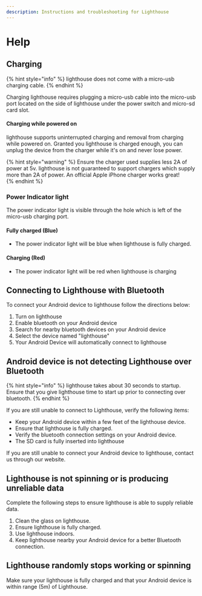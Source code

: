 ```yaml
---
description: Instructions and troubleshooting for Lighthouse
---
```


# Help

## Charging

{% hint style="info" %}
lighthouse does not come with a micro-usb charging cable. 
{% endhint %}

Charging lighthouse requires plugging a micro-usb cable into the micro-usb port located on the side of lighthouse under the power switch and micro-sd card slot.

#### Charging while powered on

lighthouse supports uninterrupted charging and removal from charging while powered on.  Granted you lighthouse is charged enough, you can unplug the device from the charger while it's on and never lose power.

{% hint style="warning" %}
Ensure the charger used supplies less 2A of power at 5v.  lighthouse is not guaranteed to support chargers which supply more than 2A of power.  An official Apple iPhone charger works great!  
{% endhint %}

### Power Indicator light

The power indicator light is visible through the hole which is left of the micro-usb charging port.

#### Fully charged \(Blue\)

* The power indicator light will be blue when lighthouse is fully charged.

#### Charging \(Red\)

* The power indicator light will be red when lighthouse is charging

## Connecting to Lighthouse with Bluetooth

To connect your Android device to lighthouse follow the directions below:

1. Turn on lighthouse
2. Enable bluetooth on your Android device
3. Search for nearby bluetooth devices on your Android device 
4. Select the device named "lighthouse"
5. Your Android Device will automatically connect to lighthouse

## Android device is not detecting Lighthouse over Bluetooth

{% hint style="info" %}
lighthouse takes about 30 seconds to startup.  Ensure that you give lighthouse time to start up prior to connecting over bluetooth. 
{% endhint %}

If you are still unable to connect to Lighthouse, verify the following items:

* Keep your Android device within a few feet of the lighthouse device.
* Ensure that lighthouse is fully charged.
* Verify the bluetooth connection settings on your Android device.
* The SD card is fully inserted into lighthouse

If you are still unable to connect your Android device to lighthouse, contact us through our website.

## Lighthouse is not spinning or is producing unreliable data

Complete the following steps to ensure lighthouse is able to supply reliable data.

1. Clean the glass on lighthouse.
2. Ensure lighthouse is fully charged.
3. Use lighthouse indoors.
4. Keep lighthouse nearby your Android device for a better Bluetooth connection.

## Lighthouse randomly stops working or spinning

Make sure your lighthouse is fully charged and that your Android device is within range \(5m\) of Lighthouse.

